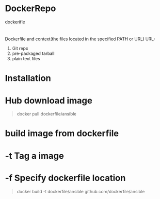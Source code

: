 # DockerRepo
dockerifle


# 
Dockerfile and context(the files located in the specified PATH or URL)
URL:
1. Git repo
2. pre-packaged tarball
3. plain text files

# Installation
# Hub download image
> docker pull dockerfile/ansible
# build image from dockerfile
# -t Tag a image
# -f Specify dockerfile location
> docker build -t dockerfile/ansible github.com/dockerfile/ansible

